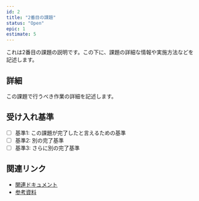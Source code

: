 ```yaml
---
id: 2
title: "2番目の課題"
status: "Open"
epic: 1
estimate: 5
---
```


これは2番目の課題の説明です。この下に、課題の詳細な情報や実施方法などを記述します。

## 詳細
この課題で行うべき作業の詳細を記述します。

## 受け入れ基準
- [ ] 基準1: この課題が完了したと言えるための基準
- [ ] 基準2: 別の完了基準
- [ ] 基準3: さらに別の完了基準

## 関連リンク
- [関連ドキュメント](#)
- [参考資料](#)
